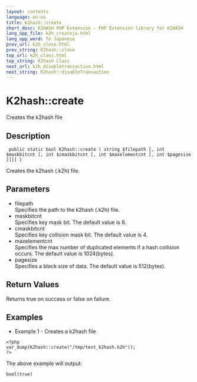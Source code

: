 ```yaml
---
layout: contents
language: en-us
title: K2hash::create
short_desc: K2HASH PHP Extension - PHP Extension library for K2HASH
lang_opp_file: k2h_createja.html
lang_opp_word: To Japanese
prev_url: k2h_close.html
prev_string: K2hash::close
top_url: k2h_class.html
top_string: K2hash Class
next_url: k2h_disabletransaction.html
next_string: K2hash::disableTransaction
---
```


# K2hash::create
Creates the k2hash file

## Description

```
 public static bool K2hash::create ( string $filepath [, int $maskbitcnt [, int $cmaskbitcnt [, int $maxelementcnt [, int $pagesize ]]]] )
```

Creates the k2hash (.k2h) file.

## Parameters
- filepath  
Specifies the path to the k2hash (.k2h) file.
- maskbitcnt  
Specifies key mask bit. The default value is 8.
- cmaskbitcnt  
Specifies key collision mask bit. The default value is 4.
- maxelementcnt  
Specifies the max number of duplicated elements if a hash collision occurs. The default value is 1024(bytes).
- pagesize  
Specifies a block size of data. The default value is 512(bytes).

## Return Values
Returns true on success or false on failure. 

## Examples
- Example 1 - Creates a k2hash file

```
<?php
var_dump(K2hash::create("/tmp/test_k2hash.k2h"));
?>
```

The above example will output:

```
bool(true)
```

